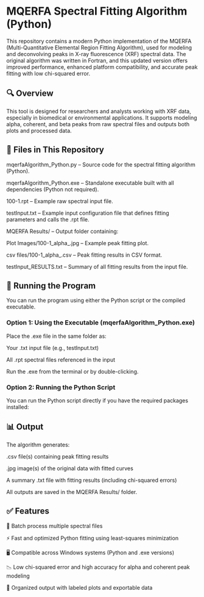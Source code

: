 # MQERFA Spectral Fitting Algorithm (Python)
This repository contains a modern Python implementation of the MQERFA (Multi-Quantitative Elemental Region Fitting Algorithm), used for modeling and deconvolving peaks in X-ray fluorescence (XRF) spectral data. The original algorithm was written in Fortran, and this updated version offers improved performance, enhanced platform compatibility, and accurate peak fitting with low chi-squared error.

## 🔍 Overview
This tool is designed for researchers and analysts working with XRF data, especially in biomedical or environmental applications. It supports modeling alpha, coherent, and beta peaks from raw spectral files and outputs both plots and processed data.

## 📁 Files in This Repository
mqerfaAlgorithm_Python.py – Source code for the spectral fitting algorithm (Python).

mqerfaAlgorithm_Python.exe – Standalone executable built with all dependencies (Python not required).

100-1.rpt – Example raw spectral input file.

testInput.txt – Example input configuration file that defines fitting parameters and calls the .rpt file.

MQERFA Results/ – Output folder containing:

Plot Images/100-1_alpha_.jpg – Example peak fitting plot.

csv files/100-1_alpha_.csv – Peak fitting results in CSV format.

testInput_RESULTS.txt – Summary of all fitting results from the input file.

## 🚀 Running the Program
You can run the program using either the Python script or the compiled executable.

### Option 1: Using the Executable (mqerfaAlgorithm_Python.exe)
Place the .exe file in the same folder as:

Your .txt input file (e.g., testInput.txt)

All .rpt spectral files referenced in the input

Run the .exe from the terminal or by double-clicking.

### Option 2: Running the Python Script
You can run the Python script directly if you have the required packages installed:

## 📊 Output
The algorithm generates:

.csv file(s) containing peak fitting results

.jpg image(s) of the original data with fitted curves

A summary .txt file with fitting results (including chi-squared errors)

All outputs are saved in the MQERFA Results/ folder.

## ✅ Features
🔁 Batch process multiple spectral files

⚡ Fast and optimized Python fitting using least-squares minimization

🖥️ Compatible across Windows systems (Python and .exe versions)

📉 Low chi-squared error and high accuracy for alpha and coherent peak modeling

📂 Organized output with labeled plots and exportable data

